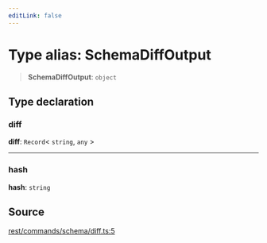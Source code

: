 ```yaml
---
editLink: false
---
```


# Type alias: SchemaDiffOutput

> **SchemaDiffOutput**: `object`

## Type declaration

### diff

**diff**: `Record`\< `string`, `any` \>

---

### hash

**hash**: `string`

## Source

[rest/commands/schema/diff.ts:5](https://github.com/directus/directus/blob/7789a6c53/sdk/src/rest/commands/schema/diff.ts#L5)
